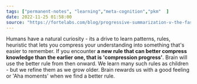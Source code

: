 ```yaml
---
tags: ["permanent-notes", "learning","meta-cognition","pkm"  ]
date: 2022-11-25 01:58:00
source: "https://fortelabs.com/blog/progressive-summarization-v-the-faster-you-forget-the-faster-you-learn/"
---
```


Humans have a natural curiosity - its a drive to learn patterns, rules, heuristic that lets you compress your understanding into something that's easier to remember. If you encounter **a new rule that can better compress knowledge than the earlier one, that is 'compression progress'**. Brain will use the better rule from then onward. We learn many such rules as children - but we refine them as we grow older. Brain rewards us with a good feeling or 'Aha moments' when we find a better rule.


